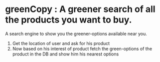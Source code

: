 # greenCopy : A greener search of all the products you want to buy. 
A search engine to show you the greener-options available near you.
1. Get the location of user and ask for his product
2. Now based on his interest of product fetch the green-options of the product in the DB and show him his nearest options
 

